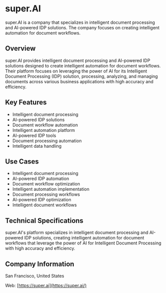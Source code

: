 # super.AI

super.AI is a company that specializes in intelligent document processing and AI-powered IDP solutions. The company focuses on creating intelligent automation for document workflows.

## Overview

super.AI provides intelligent document processing and AI-powered IDP solutions designed to create intelligent automation for document workflows. Their platform focuses on leveraging the power of AI for its Intelligent Document Processing (IDP) solution, processing, analyzing, and managing documents across various business applications with high accuracy and efficiency.

## Key Features

- Intelligent document processing
- AI-powered IDP solutions
- Document workflow automation
- Intelligent automation platform
- AI-powered IDP tools
- Document processing automation
- Intelligent data handling

## Use Cases

- Intelligent document processing
- AI-powered IDP automation
- Document workflow optimization
- Intelligent automation implementation
- Document processing workflows
- AI-powered IDP optimization
- Intelligent document workflows

## Technical Specifications

super.AI's platform specializes in intelligent document processing and AI-powered IDP solutions, creating intelligent automation for document workflows that leverage the power of AI for Intelligent Document Processing with high accuracy and efficiency.

## Company Information

San Francisco, United States

Web: [https://super.ai](https://super.ai/) 
